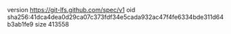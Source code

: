 version https://git-lfs.github.com/spec/v1
oid sha256:41dca4dea0d29ca07c373fdf34e5cada932ac47f4fe6334bde311d64b3ab1fe9
size 413558
